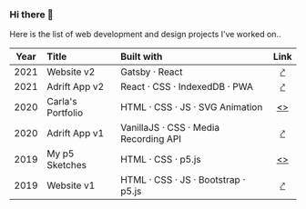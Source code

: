 ### Hi there 👋

Here is the list of web development and design projects I’ve worked on..

| Year | Title | Built with | Link |
|:----:|:----- |:---------- |:----:|
| 2021 | Website v2 | Gatsby · React | [⤤](https://fagose.me/) |
| 2021 | Adrift App v2 | React · CSS · IndexedDB · PWA | [⤤](https://adrift.city/) |
| 2020 | Carla's Portfolio | HTML · CSS · JS · SVG Animation | [<>](https://github.com/farzadgo/carla-anacker) |
| 2020 | Adrift App v1 | VanillaJS · CSS · Media Recording API | [⤤](https://farzadgo.github.io/adrift-js) |
| 2019 | My p5 Sketches | HTML · CSS · p5.js | [<>](https://github.com/farzadgo/p5js-works) |
| 2019 | Website v1 | HTML · CSS · JS · Bootstrap · p5.js | [⤤](https://farzadgo.github.io/v1) |


<!--
**farzadgo/farzadgo** is a ✨ _special_ ✨ repository because its `README.md` (this file) appears on your GitHub profile.

Here are some ideas to get you started:

- 🔭 I’m currently working on ...
- 🌱 I’m currently learning ...
- 👯 I’m looking to collaborate on ...
- 🤔 I’m looking for help with ...
- 💬 Ask me about ...
- 📫 How to reach me: ...
- 😄 Pronouns: ...
- ⚡ Fun fact: ...
-->
